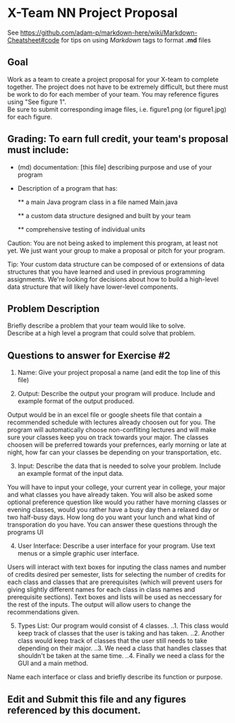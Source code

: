 # X-Team NN Project Proposal

See https://github.com/adam-p/markdown-here/wiki/Markdown-Cheatsheet#code for tips on using *Markdown* tags to format __.md__ files

## Goal

Work as a team to create a project proposal for your X-team to complete together.
The project does not have to be extremely difficult,
but there must be work to do for each member of your team.
You may reference figures using "See figure 1".  
Be sure to submit corresponding image files, i.e. figure1.png (or figure1.jpg) for each figure.

## Grading: To earn full credit, your team's proposal must include:

* (md) documentation: [this file] describing purpose and use of your program

* Description of a program that has:

  ** a main Java program class in a file named Main.java
  
  ** a custom data structure designed and built by your team
  
  ** comprehensive testing of individual units
  
 Caution: You are not being asked to implement this program, at least not yet. 
 We just want your group to make a proposal or pitch for your program.
 
 Tip: Your custom data structure can be composed of or extensions of data structures that you have learned and used in previous programming assignments.  We're looking for decisions about how to build a high-level data structure that will likely have lower-level components.

## Problem Description

Briefly describe a problem that your team would like to solve.  
Describe at a high level a program that could solve that problem.

## Questions to answer for Exercise #2

1. Name: Give your project proposal a name (and edit the top line of this file)



2. Output: Describe the output your program will produce.  Include and example format of the output produced.

Output would be in an excel file or google sheets file that contain a recommended schedule with lectures already choosen out for you. The program will automatically choose non-confliting lectures and will make sure your classes keep you on track towards your major. The classes choosen will be preferred towards your prefernces, early morning or late at night, how far can your classes be depending on your transportation, etc.

3. Input: Describe the data that is needed to solve your problem. Include an example format of the input data.

You will have to input your college, your current year in college, your major and what classes you have already taken. You will also be asked some optional preference question like would you rather have morning classes or evening classes, would you rather have a busy day then a relaxed day or two half-busy days. How long do you want your lunch and what kind of transporation do you have. You can answer these questions through the programs UI

4. User Interface: Describe a user interface for your program.  Use text menus or a simple graphic user interface.

Users will interact with text boxes for inputing the class names and number of credits desired per semester, lists for selecting the number of credits for each class and classes that are prerequisites (which will prevent users for giving slightly different 
names for each class in class names and prerequisite sections). Text boxes and lists will be used as neccessary for the rest of the inputs. The output will allow users to change the recommendations given. 

5. Types List: Our program would consist of 4 classes.
..1. This class would keep track of classes that the user is taking and has taken.
..2. Another class would keep track of classes that the user still needs to take depending on their major.
..3. We need a class that handles classes that shouldn't be taken at the same time.
..4. Finally we need a class for the GUI and a main method.



Name each interface or class and briefly describe its function or purpose.


## Edit and Submit this file and any figures referenced by this document.

